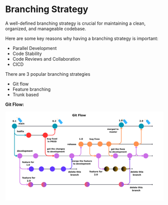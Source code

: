 # Branching Strategy

A well-defined branching strategy is crucial for maintaining a clean, organized, and manageable codebase.

Here are some key reasons why having a branching strategy is important:
* Parallel Development
* Code Stability
* Code Reviews and Collaboration
* CICD

There are 3 popular branching strategies    

* Git flow
* Feature branching
* Trunk based

**Git Flow:**

![alt text](git-flow.svg)